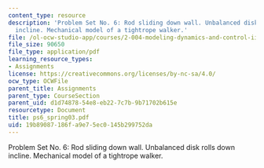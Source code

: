 ```yaml
---
content_type: resource
description: 'Problem Set No. 6: Rod sliding down wall. Unbalanced disk rolls down
  incline. Mechanical model of a tightrope walker.'
file: /ol-ocw-studio-app/courses/2-004-modeling-dynamics-and-control-ii-spring-2003/19b89087186fa9e75ec0145b299752da_ps6_spring03.pdf
file_size: 90650
file_type: application/pdf
learning_resource_types:
- Assignments
license: https://creativecommons.org/licenses/by-nc-sa/4.0/
ocw_type: OCWFile
parent_title: Assignments
parent_type: CourseSection
parent_uid: d1d74878-54e8-eb22-7c7b-9b71702b615e
resourcetype: Document
title: ps6_spring03.pdf
uid: 19b89087-186f-a9e7-5ec0-145b299752da
---
```

Problem Set No. 6: Rod sliding down wall. Unbalanced disk rolls down incline. Mechanical model of a tightrope walker.